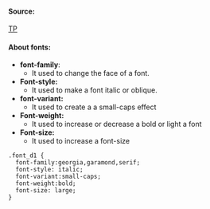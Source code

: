 #### Source:
[TP](https://www.tutorialspoint.com/css/css_fonts.htm)

#### About fonts:

* **font-family**:
	* It used to change the face of a font.
* **Font-style:**
	* It used to make a font italic or oblique.
* **font-variant:**
	* It used to create a a small-caps effect
* **Font-weight:**
	* It used to increase or decrease a bold or light a font
* **Font-size:**
	* It used to increase a font-size

```
.font_d1 {
  font-family:georgia,garamond,serif;
  font-style: italic;
  font-variant:small-caps;
  font-weight:bold;
  font-size: large;
}
```